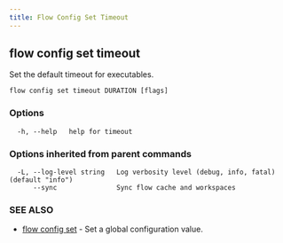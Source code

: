 ```yaml
---
title: Flow Config Set Timeout
---
```


## flow config set timeout

Set the default timeout for executables.

```
flow config set timeout DURATION [flags]
```

### Options

```
  -h, --help   help for timeout
```

### Options inherited from parent commands

```
  -L, --log-level string   Log verbosity level (debug, info, fatal) (default "info")
      --sync               Sync flow cache and workspaces
```

### SEE ALSO

* [flow config set](flow_config_set.md)	 - Set a global configuration value.

